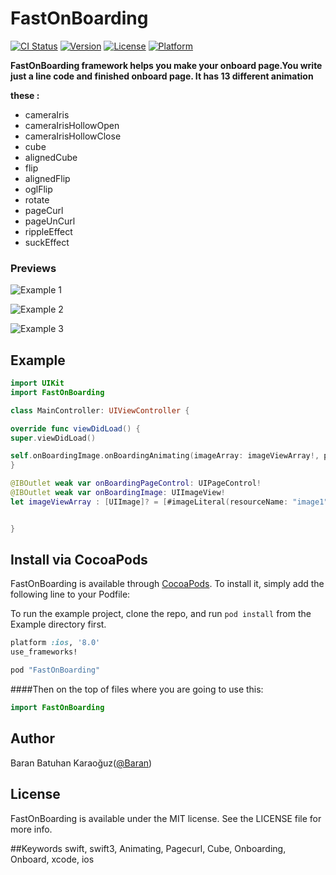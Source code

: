 # FastOnBoarding

[![CI Status](http://img.shields.io/travis/baran.karaoguz@ogr.sakarya.edu.tr/FastOnBoarding.svg?style=flat)](https://travis-ci.org/baran.karaoguz@ogr.sakarya.edu.tr/FastOnBoarding)
[![Version](https://img.shields.io/cocoapods/v/FastOnBoarding.svg?style=flat)](http://cocoapods.org/pods/FastOnBoarding)
[![License](https://img.shields.io/cocoapods/l/FastOnBoarding.svg?style=flat)](http://cocoapods.org/pods/FastOnBoarding)
[![Platform](https://img.shields.io/cocoapods/p/FastOnBoarding.svg?style=flat)](http://cocoapods.org/pods/FastOnBoarding)

**FastOnBoarding framework helps you make your onboard page.You write just a line code  and finished onboard page. It has 13 different animation**

**these :**
- cameraIris
- cameraIrisHollowOpen
- cameraIrisHollowClose
- cube
- alignedCube
- flip
- alignedFlip
- oglFlip
- rotate
- pageCurl
- pageUnCurl
- rippleEffect
- suckEffect 


### Previews

![Example 1](https://media.giphy.com/media/3o7btQiPu6fGNRV5mM/giphy.gif)


![Example 2](https://gifyu.com/images/2a14b8.md.gif)


![Example 3](https://media.giphy.com/media/3o7bueB26ACcgLLeCs/giphy.gif)







## Example

```swift
import UIKit
import FastOnBoarding

class MainController: UIViewController {

override func viewDidLoad() {
super.viewDidLoad()

self.onBoardingImage.onBoardingAnimating(imageArray: imageViewArray!, pageControl: onBoardingPageControl, yourImageView: onBoardingImage, animationStyle: .pageCurl)
}

@IBOutlet weak var onBoardingPageControl: UIPageControl!
@IBOutlet weak var onBoardingImage: UIImageView!
let imageViewArray : [UIImage]? = [#imageLiteral(resourceName: "image1"),#imageLiteral(resourceName: "image2"),#imageLiteral(resourceName: "image3")]


}

```

## Install via CocoaPods

FastOnBoarding is available through [CocoaPods](http://cocoapods.org). To install
it, simply add the following line to your Podfile:

To run the example project, clone the repo, and run `pod install` from the Example directory first.

```ruby
platform :ios, '8.0'
use_frameworks!

pod "FastOnBoarding"
```

####Then on the top of files where you are going to use this:
```swift
import FastOnBoarding
```


## Author

Baran Batuhan Karaoğuz([@Baran](https://github.com/barankaraoguzzz))

## License

FastOnBoarding is available under the MIT license. See the LICENSE file for more info.

##Keywords swift, swift3, Animating, Pagecurl, Cube, Onboarding, Onboard, xcode, ios
